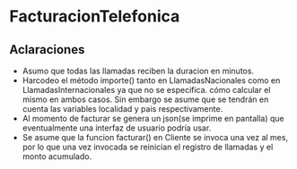 # FacturacionTelefonica

## Aclaraciones

- Asumo que todas las llamadas reciben la duracion en minutos.
- Harcodeo el método importe() tanto en LlamadasNacionales como en LlamadasInternacionales ya que no se especifica. 
  cómo calcular el mismo en ambos casos. Sin embargo se asume que se tendrán en cuenta las variables localidad y pais respectivamente.
- Al momento de facturar se genera un json(se imprime en pantalla) que eventualmente una interfaz de usuario podría usar.
- Se asume que la funcion facturar() en Cliente se invoca una vez al mes, por lo que una vez invocada se reinician el registro de llamadas
  y el monto acumulado.
